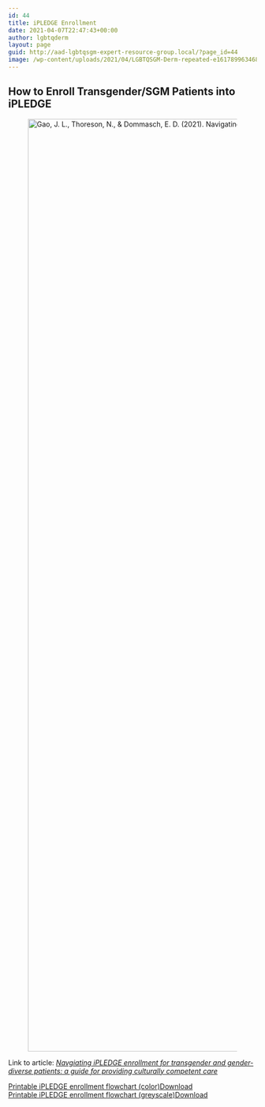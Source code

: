 ```yaml
---
id: 44
title: iPLEDGE Enrollment
date: 2021-04-07T22:47:43+00:00
author: lgbtqderm
layout: page
guid: http://aad-lgbtqsgm-expert-resource-group.local/?page_id=44
image: /wp-content/uploads/2021/04/LGBTQSGM-Derm-repeated-e1617899634688.png
---
```

## How to Enroll Transgender/SGM Patients into iPLEDGE

<div class="wp-block-image">
  <figure class="aligncenter size-full"><img loading="lazy" width="2340" height="1887" src="http://aad-lgbtqsgm-expert-resource-group.local/wp-content/uploads/2021/04/Figure-1-iPLEDGE-enrollment-categories-flowchart.png" alt="Gao, J. L., Thoreson, N., & Dommasch, E. D. (2021). Navigating iPLEDGE enrollment for transgender and gender-diverse patients: A guide for providing culturally competent care. Journal of the American Academy of Dermatology." class="wp-image-45" srcset="http://aad-lgbtqsgm-expert-resource-group.local/wp-content/uploads/2021/04/Figure-1-iPLEDGE-enrollment-categories-flowchart.png 2340w, http://aad-lgbtqsgm-expert-resource-group.local/wp-content/uploads/2021/04/Figure-1-iPLEDGE-enrollment-categories-flowchart-300x242.png 300w, http://aad-lgbtqsgm-expert-resource-group.local/wp-content/uploads/2021/04/Figure-1-iPLEDGE-enrollment-categories-flowchart-1024x826.png 1024w, http://aad-lgbtqsgm-expert-resource-group.local/wp-content/uploads/2021/04/Figure-1-iPLEDGE-enrollment-categories-flowchart-768x619.png 768w, http://aad-lgbtqsgm-expert-resource-group.local/wp-content/uploads/2021/04/Figure-1-iPLEDGE-enrollment-categories-flowchart-1536x1239.png 1536w, http://aad-lgbtqsgm-expert-resource-group.local/wp-content/uploads/2021/04/Figure-1-iPLEDGE-enrollment-categories-flowchart-2048x1652.png 2048w, http://aad-lgbtqsgm-expert-resource-group.local/wp-content/uploads/2021/04/Figure-1-iPLEDGE-enrollment-categories-flowchart-1600x1290.png 1600w" sizes="(max-width: 2340px) 100vw, 2340px" /></figure>
</div>

Link to article: _<a rel="noreferrer noopener" href="https://authors.elsevier.com/a/1cnqBhQtRMIjy" target="_blank">Navgiating iPLEDGE enrollment for transgender and gender-diverse patients: a guide for providing culturally competent care</a>_

<div class="wp-block-file">
  <a href="http://aad-lgbtqsgm-expert-resource-group.local/wp-content/uploads/2021/04/Figure-1-iPLEDGE-enrollment-categories-flowchart.pdf">Printable iPLEDGE enrollment flowchart (color)</a><a href="http://aad-lgbtqsgm-expert-resource-group.local/wp-content/uploads/2021/04/Figure-1-iPLEDGE-enrollment-categories-flowchart.pdf" class="wp-block-file__button" download>Download</a>
</div>

<div class="wp-block-file">
  <a href="http://aad-lgbtqsgm-expert-resource-group.local/wp-content/uploads/2021/04/Figure-1-iPLEDGE-enrollment-categories-flowchart_grayscale.png" target="_blank" rel="noreferrer noopener">Printable iPLEDGE enrollment flowchart (greyscale)</a><a href="http://aad-lgbtqsgm-expert-resource-group.local/wp-content/uploads/2021/04/Figure-1-iPLEDGE-enrollment-categories-flowchart_grayscale.png" class="wp-block-file__button" download>Download</a>
</div>